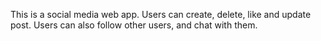 This is a social media web app. Users can create, delete, like and update post. Users can also follow other users, and chat with them.